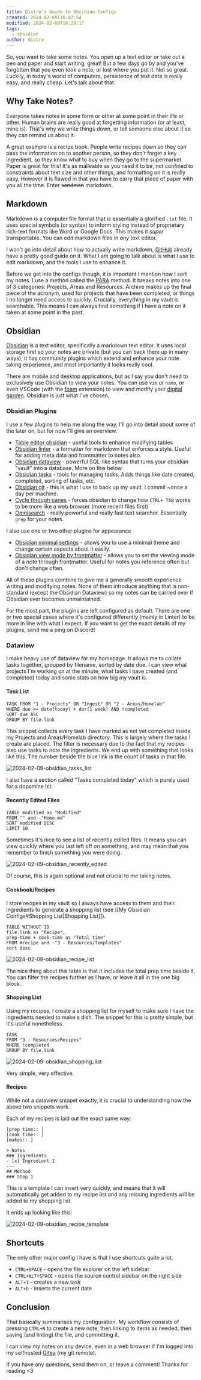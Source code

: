 ```yaml
---
title: Distro's Guide to Obsidian Configs
created: 2024-02-09T16:07:54
modified: 2024-02-09T16:20:17
tags:
  - obsidian
author: distro
---
```


So, you want to take some notes. You open up a text editor or take out a pen and paper and start writing, great! But a few days go by and you've forgotten that you even took a note, or lost where you put it. Not so great. Luckily, in today's world of computers, persistence of text data is really easy, and really cheap. Let's talk about that.

## Why Take Notes?

Everyone takes notes in some form or other at some point in their life or other. Human brains are really good at forgetting information (or at least, mine is). That's why we write things down, or tell someone else about it so they can remind us about it.

A great example is a recipe book. People write recipes down so they can pass the information on to another person, so they don't forget a key ingredient, so they know what to buy when they go to the supermarket. Paper is great for this! It's as malleable as you need it to be, not confined to constraints about text size and other things, and formatting on it is really easy. However it is flawed in that you have to carry that piece of paper with you all the time. Enter ~~sandman~~ markdown.

## Markdown

Markdown is a computer file format that is essentially a glorified `.txt` file. It uses special symbols (or syntax) to inform styling instead of proprietary rich-text formats like Word or Google Docs. This makes it _super_ transportable. You can edit markdown files in _any_ text editor.

I won't go into detail about how to actually write markdown, [GitHub](https://docs.github.com/en/get-started/writing-on-github/getting-started-with-writing-and-formatting-on-github/basic-writing-and-formatting-syntax) already have a pretty good guide on it. What I am going to talk about is what I use to edit markdown, and the tools I use to enhance it.

Before we get into the configs though, it is important I mention how I sort my notes. I use a method called the [PARA](https://fortelabs.com/blog/para/) method. It breaks notes into one of 3 categories: Projects, Areas and Resources. Archive makes up the final piece of the acronym, used for projects that have been completed, or things I no longer need access to quickly. Crucially, everything in my vault is searchable. This means I can always find something if I have a note on it taken at some point in the past.

## Obsidian

[Obsidian](https://obsidian.md) is a text editor, specifically a markdown text editor. It uses local storage first so your notes are private (but you can back them up in many ways), it has community plugins which extend and enhance your note taking experience, and most importantly it looks really cool.

There are mobile and desktop applications, but as I say you don't need to exclusively use Obsidian to view your notes. You can use `vim` or `nano`, or even VSCode (with the [foam](https://github.com/foambubble/foam) extension) to view and modify your [digital garden](https://maggieappleton.com/garden-history). Obsidian is just what I've chosen.

### Obsidian Plugins

I use a few plugins to help me along the way, I'll go into detail about some of the later on, but for now I'll give an overview.

- [Table editor obsidian](https://github.com/ganesshkumar/obsidian-table-editor) - useful tools to enhance modifying tables
- [Obsidian linter](https://github.com/platers/obsidian-linter) - a formatter for markdown that enforces a style. Useful for adding meta data and frontmatter to notes also.
- [Obsidian dataview](https://github.com/blacksmithgu/obsidian-dataview) - powerful SQL-like syntax that turns your obsidian "vault" into a database. More on this below.
- [Obsidian tasks](https://github.com/obsidian-tasks-group/obsidian-tasks) - tools for managing tasks. Adds things like date created, completed, sorting of tasks, etc.
- [Obsidian git](https://github.com/denolehov/obsidian-git) - this is what I use to back up my vault. I commit ~once a day per machine.
- [Cycle through panes](https://github.com/Vinzent03/tab-switcher) - forces obsidian to change how `CTRL+ TAB` works to be more like a web browser (more recent files first)
- [Omnisearch](https://github.com/scambier/obsidian-omnisearch) - really powerful and really fast text searcher. Essentially `grep` for your notes.

I also use one or two other plugins for appearance

- [Obsidian minimal settings](https://github.com/kepano/obsidian-minimal-settings) - allows you to use a minimal theme and change certain aspects about it easily.
- [Obsidian view mode by frontmatter](https://github.com/bwydoogh/obsidian-force-view-mode-of-note) - allows you to set the viewing mode of a note through frontmatter. Useful for notes you reference often but don't change often.

All of these plugins combine to give me a generally smooth experience writing and modifying notes. None of them introduce anything that is non-standard (except the Obsidian Dataview) so my notes can be carried over if Obsidian ever becomes unmaintained.

For the most part, the plugins are left configured as default. There are one or two special cases where it's configured differently (mainly in Linter) to be more in line with what I expect. If you want to get the exact details of my plugins, send me a ping on Discord!

### Dataview

I make heavy use of dataview for my homepage. It allows me to collate tasks together, grouped by filename, sorted by date due. I can view what projects I'm working on at the minute, what tasks I have created (and completed) today and some stats on how big my vault is.

#### Task List

```
TASK FROM "1 - Projects" OR "Ingest" OR "2 - Areas/Homelab"
WHERE due <= date(today) + dur(1 week) AND !completed
SORT due ASC
GROUP BY file.link
```

This snippet collects every task I have marked as not yet completed inside my Projects and Areas/Homelab directory. This is largely where the tasks I create are placed. The filter is necessary due to the fact that my recipes also use tasks to note the ingredients. We end up with something that looks like this. The number beside the blue link is the count of tasks in that file.

![2024-02-09-obsidian_tasks_list](../res/2024-02-09-obsidian_tasks_list.png)

I also have a section called "Tasks completed today" which is purely used for a dopamine hit.

#### Recently Edited Files

```
TABLE modified as "Modified"
FROM "" and -"Home.md" 
SORT modified DESC
LIMIT 10
```

Sometimes it's nice to see a list of recently edited files. It means you can view quickly where you last left off on something, and may mean that you remember to finish something you were doing.

![2024-02-09-obsidian_recently_edited](../res/2024-02-09-obsidian_recently_edited.png)

Of course, this is again optional and not crucial to me taking notes.

#### Cookbook/Recipes

I store recipes in my vault so I always have access to them and their ingredients to generate a shopping list (see [[My Obsidian Configs#Shopping List|Shopping List]]).

```
TABLE WITHOUT ID
file.link as "Recipe", 
prep-time + cook-time as "Total time"
FROM #recipe and -"3 - Resources/Templates" 
sort desc
```

![2024-02-09-obsidian_recipe_list](../res/2024-02-09-obsidian_recipe_list.png)

The nice thing about this table is that it includes the total prep time beside it. You can filter the recipes further as I have, or leave it all in the one big block.

#### Shopping List

Using my recipes, I create a shopping list for myself to make sure I have the ingredients needed to make a dish. The snippet for this is pretty simple, but it's useful nonetheless.

```
TASK
FROM "3 - Resources/Recipes" 
WHERE !completed
GROUP BY file.link
```

![2024-02-09-obsidian_shopping_list](../res/2024-02-09-obsidian_shopping_list.png)

Very simple, very effective.

#### Recipes

While not a dataview snippet exactly, it is crucial to understanding how the above two snippets work.

Each of my recipes is laid out the exact same way:

```
[prep time:: ]
[cook time:: ]
[makes:: ]

> Notes
### Ingredients
- [x] Ingredient 1
---
## Method
### Step 1
```

This is a template I can insert very quickly, and means that it will automatically get added to my recipe list and any missing ingredients will be added to my shopping list.

It ends up looking like this:

![2024-02-09-obsidian_recipe_template](../res/2024-02-09-obsidian_recipe_template.png)

## Shortcuts

The only other major config I have is that I use shortcuts quite a lot.

- `CTRL+SPACE` - opens the file explorer on the left sidebar
- `CTRL+ALT+SPACE` - opens the source control sidebar on the right side
- `ALT+T` - creates a new task
- `ALT+D` - inserts the current date

## Conclusion

That basically summarises my configuration. My workflow consists of pressing `CTRL+N` to create a new note, then linking to items as needed, then saving (and linting) the file, and committing it.

I can view my notes on any device, even in a web browser if I'm logged into my selfhosted [Gitea](https://about.gitea.com/) (my git remote).

If you have any questions, send them on, or leave a comment! Thanks for reading <3
